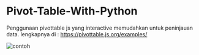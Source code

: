 # Pivot-Table-With-Python
Penggunaan pivottable js yang interactive memudahkan untuk peninjauan data. lengkapnya di : https://pivottable.js.org/examples/

![contoh](https://user-images.githubusercontent.com/57323299/116430352-f67b2080-a870-11eb-98b4-2348a1bf64c2.JPG)

